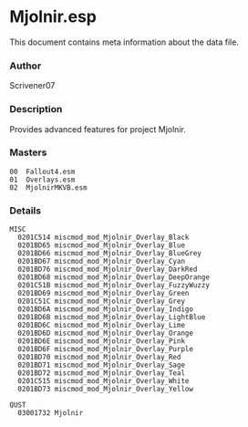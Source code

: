 # Mjolnir.esp
This document contains meta information about the data file.

### Author
Scrivener07

### Description
Provides advanced features for project Mjolnir.

### Masters
```
00  Fallout4.esm
01  Overlays.esm
02  MjolnirMKVB.esm
```

### Details
```
MISC
  0201C514 miscmod_mod_Mjolnir_Overlay_Black
  0201BD65 miscmod_mod_Mjolnir_Overlay_Blue
  0201BD66 miscmod_mod_Mjolnir_Overlay_BlueGrey
  0201BD67 miscmod_mod_Mjolnir_Overlay_Cyan
  0201BD76 miscmod_mod_Mjolnir_Overlay_DarkRed
  0201BD68 miscmod_mod_Mjolnir_Overlay_DeepOrange
  0201C51B miscmod_mod_Mjolnir_Overlay_FuzzyWuzzy
  0201BD69 miscmod_mod_Mjolnir_Overlay_Green
  0201C51C miscmod_mod_Mjolnir_Overlay_Grey
  0201BD6A miscmod_mod_Mjolnir_Overlay_Indigo
  0201BD6B miscmod_mod_Mjolnir_Overlay_LightBlue
  0201BD6C miscmod_mod_Mjolnir_Overlay_Lime
  0201BD6D miscmod_mod_Mjolnir_Overlay_Orange
  0201BD6E miscmod_mod_Mjolnir_Overlay_Pink
  0201BD6F miscmod_mod_Mjolnir_Overlay_Purple
  0201BD70 miscmod_mod_Mjolnir_Overlay_Red
  0201BD71 miscmod_mod_Mjolnir_Overlay_Sage
  0201BD72 miscmod_mod_Mjolnir_Overlay_Teal
  0201C515 miscmod_mod_Mjolnir_Overlay_White
  0201BD73 miscmod_mod_Mjolnir_Overlay_Yellow

QUST
  03001732 Mjolnir
```
